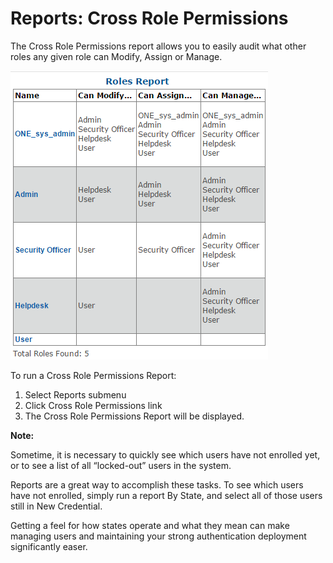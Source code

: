 # Reports: Cross Role Permissions

The Cross Role Permissions report allows you to easily audit what other roles any given role can Modify, Assign or Manage.

![Cross Role Permissions](images/crossRolePermissions.png)

To run a Cross Role Permissions Report:

1.	Select Reports submenu
2.	Click Cross Role Permissions link
3.	The Cross Role Permissions Report will be displayed.

**Note:**	

Sometime, it is necessary to quickly see which users have not enrolled yet, or to see a list of all “locked-out” users in the system. 

Reports are a great way to accomplish these tasks. To see which users have not enrolled, simply run a report By State, and select all of those users still in New Credential. 

Getting a feel for how states operate and what they mean can make managing users and maintaining your strong authentication deployment significantly easer.
